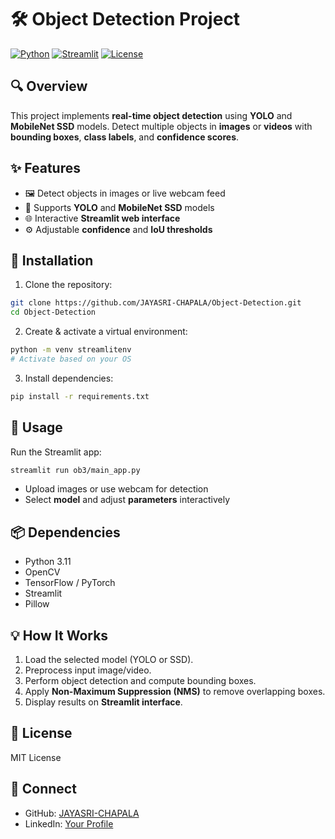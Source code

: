 # 🛠 Object Detection Project

[![Python](https://img.shields.io/badge/python-3.11-blue.svg)](https://www.python.org/)
[![Streamlit](https://img.shields.io/badge/streamlit-v1.30.0-orange.svg)](https://streamlit.io/)
[![License](https://img.shields.io/badge/license-MIT-green.svg)](LICENSE)

## 🔍 Overview

This project implements **real-time object detection** using **YOLO** and **MobileNet SSD** models. Detect multiple objects in **images** or **videos** with **bounding boxes**, **class labels**, and **confidence scores**.

## ✨ Features

* 🖼️ Detect objects in images or live webcam feed
* 🤖 Supports **YOLO** and **MobileNet SSD** models
* 🌐 Interactive **Streamlit web interface**
* ⚙️ Adjustable **confidence** and **IoU thresholds**

## 🚀 Installation

1. Clone the repository:

```bash
git clone https://github.com/JAYASRI-CHAPALA/Object-Detection.git
cd Object-Detection
```

2. Create & activate a virtual environment:

```bash
python -m venv streamlitenv
# Activate based on your OS
```

3. Install dependencies:

```bash
pip install -r requirements.txt
```

## 🎯 Usage

Run the Streamlit app:

```bash
streamlit run ob3/main_app.py
```

* Upload images or use webcam for detection
* Select **model** and adjust **parameters** interactively

## 📦 Dependencies

* Python 3.11
* OpenCV
* TensorFlow / PyTorch
* Streamlit
* Pillow

## 💡 How It Works

1. Load the selected model (YOLO or SSD).
2. Preprocess input image/video.
3. Perform object detection and compute bounding boxes.
4. Apply **Non-Maximum Suppression (NMS)** to remove overlapping boxes.
5. Display results on **Streamlit interface**.

## 📄 License

MIT License

## 🌟 Connect

* GitHub: [JAYASRI-CHAPALA](https://github.com/JAYASRI-CHAPALA)
* LinkedIn: [Your Profile](https://www.linkedin.com/)
